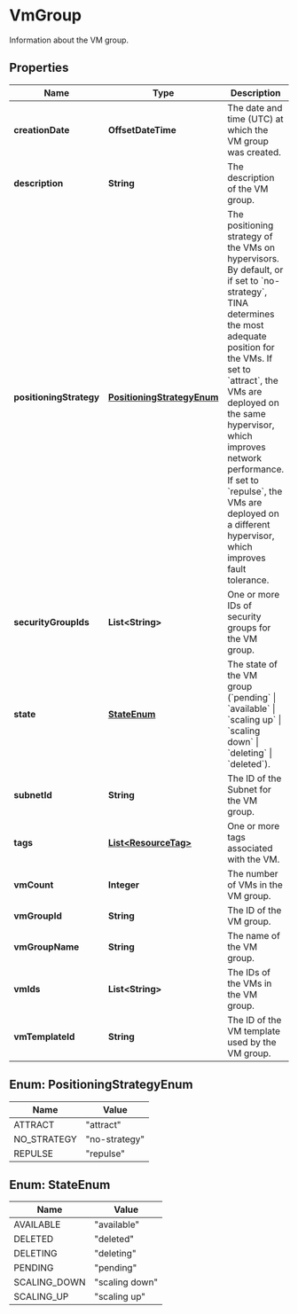 

# VmGroup

Information about the VM group.

## Properties

| Name | Type | Description | Notes |
|------------ | ------------- | ------------- | -------------|
|**creationDate** | **OffsetDateTime** | The date and time (UTC) at which the VM group was created. |  [optional] |
|**description** | **String** | The description of the VM group. |  [optional] |
|**positioningStrategy** | [**PositioningStrategyEnum**](#PositioningStrategyEnum) | The positioning strategy of the VMs on hypervisors. By default, or if set to &#x60;no-strategy&#x60;, TINA determines the most adequate position for the VMs. If set to &#x60;attract&#x60;, the VMs are deployed on the same hypervisor, which improves network performance. If set to &#x60;repulse&#x60;, the VMs are deployed on a different hypervisor, which improves fault tolerance. |  [optional] |
|**securityGroupIds** | **List&lt;String&gt;** | One or more IDs of security groups for the VM group. |  [optional] |
|**state** | [**StateEnum**](#StateEnum) | The state of the VM group (&#x60;pending&#x60; \\| &#x60;available&#x60; \\| &#x60;scaling up&#x60; \\| &#x60;scaling down&#x60; \\| &#x60;deleting&#x60; \\| &#x60;deleted&#x60;). |  [optional] |
|**subnetId** | **String** | The ID of the Subnet for the VM group. |  [optional] |
|**tags** | [**List&lt;ResourceTag&gt;**](ResourceTag.md) | One or more tags associated with the VM. |  [optional] |
|**vmCount** | **Integer** | The number of VMs in the VM group. |  [optional] |
|**vmGroupId** | **String** | The ID of the VM group. |  [optional] |
|**vmGroupName** | **String** | The name of the VM group. |  [optional] |
|**vmIds** | **List&lt;String&gt;** | The IDs of the VMs in the VM group. |  [optional] |
|**vmTemplateId** | **String** | The ID of the VM template used by the VM group. |  [optional] |



## Enum: PositioningStrategyEnum

| Name | Value |
|---- | -----|
| ATTRACT | &quot;attract&quot; |
| NO_STRATEGY | &quot;no-strategy&quot; |
| REPULSE | &quot;repulse&quot; |



## Enum: StateEnum

| Name | Value |
|---- | -----|
| AVAILABLE | &quot;available&quot; |
| DELETED | &quot;deleted&quot; |
| DELETING | &quot;deleting&quot; |
| PENDING | &quot;pending&quot; |
| SCALING_DOWN | &quot;scaling down&quot; |
| SCALING_UP | &quot;scaling up&quot; |



